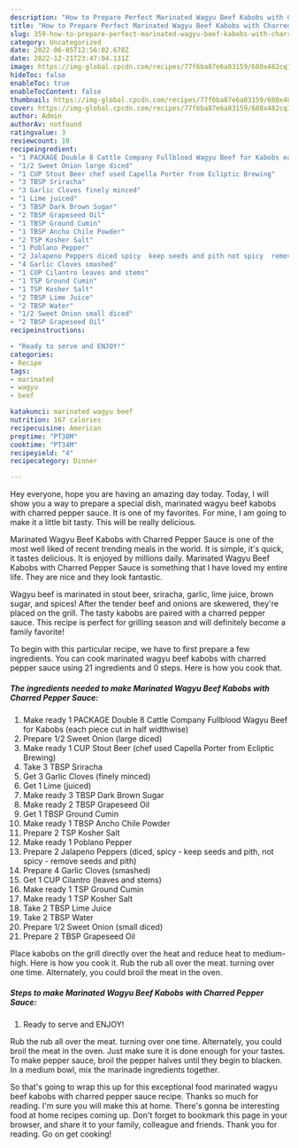 ```yaml
---
description: "How to Prepare Perfect Marinated Wagyu Beef Kabobs with Charred Pepper Sauce"
title: "How to Prepare Perfect Marinated Wagyu Beef Kabobs with Charred Pepper Sauce"
slug: 359-how-to-prepare-perfect-marinated-wagyu-beef-kabobs-with-charred-pepper-sauce
category: Uncategorized
date: 2022-06-05T12:56:02.678Z
date: 2022-12-21T23:47:04.131Z
image: https://img-global.cpcdn.com/recipes/77f6ba87e6a83159/680x482cq70/marinated-wagyu-beef-kabobs-with-charred-pepper-sauce-recipe-main-photo.jpg
hideToc: false
enableToc: true
enableTocContent: false
thumbnail: https://img-global.cpcdn.com/recipes/77f6ba87e6a83159/680x482cq70/marinated-wagyu-beef-kabobs-with-charred-pepper-sauce-recipe-main-photo.jpg
cover: https://img-global.cpcdn.com/recipes/77f6ba87e6a83159/680x482cq70/marinated-wagyu-beef-kabobs-with-charred-pepper-sauce-recipe-main-photo.jpg
author: Admin
authorAv: notfound
ratingvalue: 3
reviewcount: 10
recipeingredient:
- "1 PACKAGE Double 8 Cattle Company Fullblood Wagyu Beef for Kabobs each piece cut in half widthwise"
- "1/2 Sweet Onion large diced"
- "1 CUP Stout Beer chef used Capella Porter from Ecliptic Brewing"
- "3 TBSP Sriracha"
- "3 Garlic Cloves finely minced"
- "1 Lime juiced"
- "3 TBSP Dark Brown Sugar"
- "2 TBSP Grapeseed Oil"
- "1 TBSP Ground Cumin"
- "1 TBSP Ancho Chile Powder"
- "2 TSP Kosher Salt"
- "1 Poblano Pepper"
- "2 Jalapeno Peppers diced spicy  keep seeds and pith not spicy  remove seeds and pith"
- "4 Garlic Cloves smashed"
- "1 CUP Cilantro leaves and stems"
- "1 TSP Ground Cumin"
- "1 TSP Kosher Salt"
- "2 TBSP Lime Juice"
- "2 TBSP Water"
- "1/2 Sweet Onion small diced"
- "2 TBSP Grapeseed Oil"
recipeinstructions:

- "Ready to serve and ENJOY!"
categories:
- Recipe
tags:
- marinated
- wagyu
- beef

katakunci: marinated wagyu beef 
nutrition: 167 calories
recipecuisine: American
preptime: "PT38M"
cooktime: "PT34M"
recipeyield: "4"
recipecategory: Dinner

---
```



Hey everyone, hope you are having an amazing day today. Today, I will show you a way to prepare a special dish, marinated wagyu beef kabobs with charred pepper sauce. It is one of my favorites. For mine, I am going to make it a little bit tasty. This will be really delicious.

Marinated Wagyu Beef Kabobs with Charred Pepper Sauce is one of the most well liked of recent trending meals in the world. It is simple, it's quick, it tastes delicious. It is enjoyed by millions daily. Marinated Wagyu Beef Kabobs with Charred Pepper Sauce is something that I have loved my entire life. They are nice and they look fantastic.

Wagyu beef is marinated in stout beer, sriracha, garlic, lime juice, brown sugar, and spices! After the tender beef and onions are skewered, they&#39;re placed on the grill. The tasty kabobs are paired with a charred pepper sauce. This recipe is perfect for grilling season and will definitely become a family favorite!


To begin with this particular recipe, we have to first prepare a few ingredients. You can cook marinated wagyu beef kabobs with charred pepper sauce using 21 ingredients and 0 steps. Here is how you cook that.

<!--inarticleads1-->

##### The ingredients needed to make Marinated Wagyu Beef Kabobs with Charred Pepper Sauce:

1. Make ready 1 PACKAGE Double 8 Cattle Company Fullblood Wagyu Beef for Kabobs (each piece cut in half widthwise)
1. Prepare 1/2 Sweet Onion (large diced)
1. Make ready 1 CUP Stout Beer (chef used Capella Porter from Ecliptic Brewing)
1. Take 3 TBSP Sriracha
1. Get 3 Garlic Cloves (finely minced)
1. Get 1 Lime (juiced)
1. Make ready 3 TBSP Dark Brown Sugar
1. Make ready 2 TBSP Grapeseed Oil
1. Get 1 TBSP Ground Cumin
1. Make ready 1 TBSP Ancho Chile Powder
1. Prepare 2 TSP Kosher Salt
1. Make ready 1 Poblano Pepper
1. Prepare 2 Jalapeno Peppers (diced, spicy - keep seeds and pith, not spicy - remove seeds and pith)
1. Prepare 4 Garlic Cloves (smashed)
1. Get 1 CUP Cilantro (leaves and stems)
1. Make ready 1 TSP Ground Cumin
1. Make ready 1 TSP Kosher Salt
1. Take 2 TBSP Lime Juice
1. Take 2 TBSP Water
1. Prepare 1/2 Sweet Onion (small diced)
1. Prepare 2 TBSP Grapeseed Oil


Place kabobs on the grill directly over the heat and reduce heat to medium-high. Here is how you cook it. Rub the rub all over the meat. turning over one time. Alternately, you could broil the meat in the oven. 

<!--inarticleads2-->

##### Steps to make Marinated Wagyu Beef Kabobs with Charred Pepper Sauce:


1. Ready to serve and ENJOY!

Rub the rub all over the meat. turning over one time. Alternately, you could broil the meat in the oven. Just make sure it is done enough for your tastes. To make pepper sauce, broil the pepper halves until they begin to blacken. In a medium bowl, mix the marinade ingredients together. 

So that's going to wrap this up for this exceptional food marinated wagyu beef kabobs with charred pepper sauce recipe. Thanks so much for reading. I'm sure you will make this at home. There's gonna be interesting food at home recipes coming up. Don't forget to bookmark this page in your browser, and share it to your family, colleague and friends. Thank you for reading. Go on get cooking!
